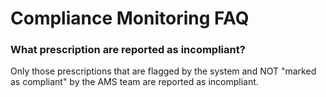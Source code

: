# Compliance Monitoring FAQ

### What prescription are reported as incompliant?
Only those prescriptions that are flagged by the system and NOT "marked as compliant" by the AMS team are reported as incompliant.